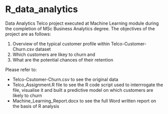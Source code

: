 # R_data_analytics
Data Analytics Telco project executed at Machine Learning module during the completion of MSc Business Analytics degree. The objectives of the project are as follows:
1) Overview of the typical customer profile within Telco-Customer-Churn.csv dataset
2) Which customers are likey to churn and 
3) What are the potential chances of their retention

Please refer to:
- Telco-Csutomer-Churn.csv to see the original data
- Telco_Assignment.R file to see the R code script used to interrrogate the file, visualise it and built a predictive model on which customers 
are likely to churn
- Machine_Learning_Report.docx to see the full Word written report on the basis of R analysis
